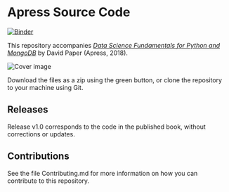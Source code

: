 # Apress Source Code

[![Binder](https://mybinder.org/badge_logo.svg)](https://mybinder.org/v2/gh/pydatawrangler/data-science-fund-for-python-and-mongodb/master)

This repository accompanies [*Data Science Fundamentals for Python and MongoDB*](https://www.apress.com/9781484235966) by David Paper (Apress, 2018).

[comment]: #cover
![Cover image](9781484235966.jpg)

Download the files as a zip using the green button, or clone the repository to your machine using Git.

## Releases

Release v1.0 corresponds to the code in the published book, without corrections or updates.

## Contributions

See the file Contributing.md for more information on how you can contribute to this repository.
